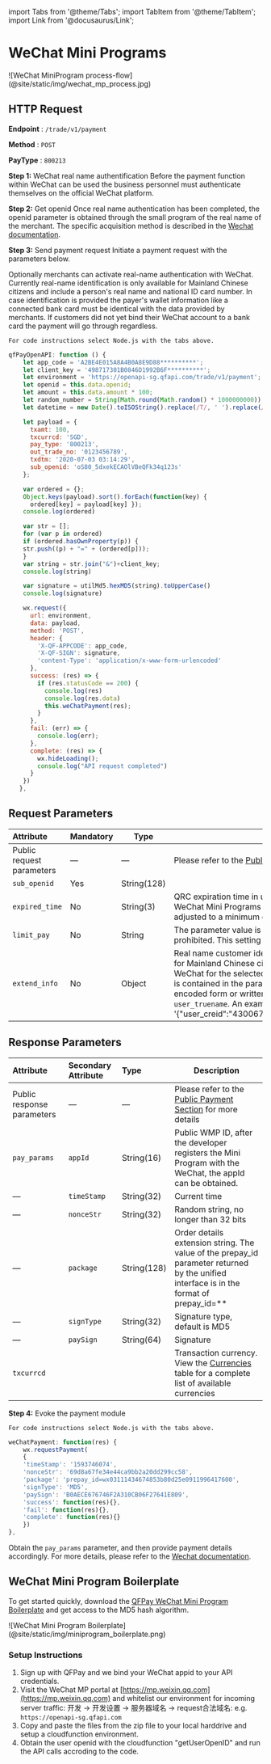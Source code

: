 import Tabs from '@theme/Tabs';
import TabItem from '@theme/TabItem';
import Link from '@docusaurus/Link';

# WeChat Mini Programs

<Link href="https://sdk.qfapi.com/images/wechat_mp_process.jpg" target="_blank">![WeChat MiniProgram process-flow](@site/static/img/wechat_mp_process.jpg)</Link>

## HTTP Request

**Endpoint** : `/trade/v1/payment`

**Method** : `POST`

**PayType** : `800213`

**Step 1:** WeChat real name authentification
Before the payment function within WeChat can be used the business personnel must authenticate themselves on the official WeChat platform.

**Step 2:** Get openid
Once real name authentication has been completed, the openid parameter is obtained through the small program of the real name of the merchant. The specific acquisition method is described in the [Wechat documentation](https://developers.weixin.qq.com/miniprogram/dev/api-backend/open-api/login/auth.code2Session.html).

**Step 3:** Send payment request
Initiate a payment request with the parameters below.

Optionally merchants can activate real-name authentication with WeChat. Currently real-name identification is only available for Mainland Chinese citizens and include a person's real name and national ID card number. In case identification is provided the payer's wallet information like a connected bank card must be identical with the data provided by merchants. If customers did not yet bind their WeChat account to a bank card the payment will go through regardless.

```plaintext
For code instructions select Node.js with the tabs above.
```

```javascript
qfPayOpenAPI: function () {
    let app_code = 'A2BE4E015A8A4B0A8E9D88**********';
    let client_key = '498717301B0846D1992B6F**********';
    let environment = 'https://openapi-sg.qfapi.com/trade/v1/payment';
    let openid = this.data.openid;
    let amount = this.data.amount * 100;
    let random_number = String(Math.round(Math.random() * 1000000000));
    let datetime = new Date().toISOString().replace(/T/, ' ').replace(/\..+/, '');

    let payload = {
      txamt: 100,
      txcurrcd: 'SGD',
      pay_type: '800213',
      out_trade_no: '0123456789',
      txdtm: '2020-07-03 03:14:29',
      sub_openid: 'oS80_5dxekECAOlVBeQFk34q123s'
    };

    var ordered = {};
    Object.keys(payload).sort().forEach(function(key) {
      ordered[key] = payload[key] });
    console.log(ordered)

    var str = [];
    for (var p in ordered)
    if (ordered.hasOwnProperty(p)) {
    str.push((p) + "=" + (ordered[p]));
    }
    var string = str.join("&")+client_key;
    console.log(string)

    var signature = utilMd5.hexMD5(string).toUpperCase()
    console.log(signature)

    wx.request({
      url: environment,
      data: payload,
      method: 'POST',
      header: {
        'X-QF-APPCODE': app_code,
        'X-QF-SIGN': signature,
        'content-Type': 'application/x-www-form-urlencoded'
      },
      success: (res) => {
        if (res.statusCode == 200) {
          console.log(res)
          console.log(res.data)
          this.weChatPayment(res);
        }
      },
      fail: (err) => {
        console.log(err);
      },
      complete: (res) => {
        wx.hideLoading();
        console.log("API request completed")
      }
    })
   },
```

## Request Parameters

| Attribute| Mandatory| Type|Description|
|:---|:----- |-----   |----   |
| Public request parameters| — |— |Please refer to the [Public Payment Section](/docs/preparation/paycode#public-payment-parameters) for more details|
|`sub_openid`|Yes |String(128)   |   |
| `expired_time` | No | String(3)  | QRC expiration time in unit minutes. The default QRC expiration time for WeChat Mini Programs is 30 minutes. The parameter can manually be adjusted to a minimum of 5 minutes, and up to a maximum of 120 minutes.
|`limit_pay`|No |String    |The parameter value is specified as `no_credit`, and credit card payment is prohibited. This setting is only valid for mainland China.  |
| `extend_info` | No | Object | Real name customer identification. This parameter is currently only available for Mainland Chinese citizens and needs to be explicitly activated with WeChat for the selected [PayType](/docs/preparation/paycode#payment-codes). The consumer's **national ID card number** is contained in the parameter `user_creid` and the payer's **real name** in encoded form or written in Chinese characters must be provided in `user_truename`. An example looks like this; extend_info = '\{"user_creid":"430067798868676871","user_truename":"\\\u5c0f\\\u6797"\}'|

## Response Parameters

|Attribute| Secondary Attribute| Type|Description|
|:----    |:---|:----- |-----   |
|Public response parameters    |—  |— |Please refer to the [Public Payment Section](/docs/preparation/paycode#public-payment-parameters) for more details  |
|`pay_params`    |`appId` |String(16) |Public WMP ID, after the developer registers the Mini Program with the WeChat, the appId can be obtained.  |
|—   |`timeStamp` |String(32) |Current time  |
|—   |`nonceStr`  |String(32) |Random string, no longer than 32 bits  |
|—   |`package`   |String(128)|Order details extension string. The value of the prepay_id parameter returned by the unified interface is in the format of prepay_id=**  |
|—    |`signType` |String(32) |Signature type, default is MD5  |
|—    |`paySign`  |String(64) |Signature |
|`txcurrcd`|  | |Transaction currency. View the [Currencies](/docs/preparation/paycode#currencies) table for a complete list of available currencies |

**Step 4:** Evoke the payment module

```plaintext
For code instructions select Node.js with the tabs above.
```

```javascript
weChatPayment: function(res) {
    wx.requestPayment(
    {
    'timeStamp': '1593746074',
    'nonceStr': '69d8a67fe34e44ca9bb2a20dd299cc58',
    'package': 'prepay_id=wx03111434674853b80d25e0911996417600',
    'signType': 'MD5',
    'paySign': 'B0AECE676746F2A310CB06F27641E809',
    'success': function(res){},
    'fail': function(res){},
    'complete': function(res){}
    })
},
```

Obtain the `pay_params` parameter, and then provide payment details accordingly. For more details, please refer to the
[Wechat documentation](https://pay.weixin.qq.com/wiki/doc/api/wxa/wxa_api.php?chapter=7_7&index=5).

## WeChat Mini Program Boilerplate

To get started quickly, download the [QFPay WeChat Mini Program Boilerplate](@site/static/files/qfpay_mini_program_payments_boilerplate.zip) and get access to the MD5 hash algorithm.

<Link href="/img/miniprogram_boilerplate.png" target="_blank">![WeChat Mini Program Boilerplate](@site/static/img/miniprogram_boilerplate.png)</Link>

### Setup Instructions

1) Sign up with QFPay and we bind your WeChat appid to your API credentials.
2) Visit the WeChat MP portal at [https://mp.weixin.qq.com](https://mp.weixin.qq.com) and whitelist our environment for incoming server traffic:
开发 -> 开发设置 -> 服务器域名 -> request合法域名: e.g. `https://openapi-sg.qfapi.com`
3) Copy and paste the files from the zip file to your local harddrive and setup a cloudfunction environment.
4) Obtain the user openid with the cloudfunction "getUserOpenID" and run the API calls accroding to the code.
